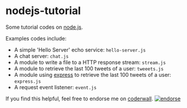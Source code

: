 nodejs-tutorial
=============

Some tutorial codes on [node.js](http://nodejs.org/).

Examples codes include:
* A simple 'Hello Server' echo service: `hello-server.js` 
* A chat server: `chat.js`
* A module to write a file to a HTTP response stream: `stream.js`
* A module to retrieve the last 100 tweets of a user: `tweeets.js`
* A module using [express](http://expressjs.com/) to retrieve the last 100 tweets of a user: `express.js`
* A request event listener: `event.js`

If you find this helpful, feel free to endorse me on [coderwall](https://coderwal.com/ivanhcsim). [![endorse](https://api.coderwall.com/ivanhcsim/endorsecount.png)](https://coderwall.com/ivanhcsim)
